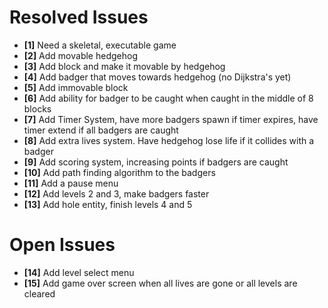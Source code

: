 # Resolved Issues

- **[1]** Need a skeletal, executable game
- **[2]** Add movable hedgehog
- **[3]** Add block and make it movable by hedgehog
- **[4]** Add badger that moves towards hedgehog (no Dijkstra's yet)
- **[5]** Add immovable block
- **[6]** Add ability for badger to be caught when caught in the middle of 8 blocks
- **[7]** Add Timer System, have more badgers spawn if timer expires, have timer extend if all badgers are caught
- **[8]** Add extra lives system. Have hedgehog lose life if it collides with a badger
- **[9]** Add scoring system, increasing points if badgers are caught
- **[10]** Add path finding algorithm to the badgers
- **[11]** Add a pause menu
- **[12]** Add levels 2 and 3, make badgers faster
- **[13]** Add hole entity, finish levels 4 and 5

# Open Issues

- **[14]** Add level select menu
- **[15]** Add game over screen when all lives are gone or all levels are cleared